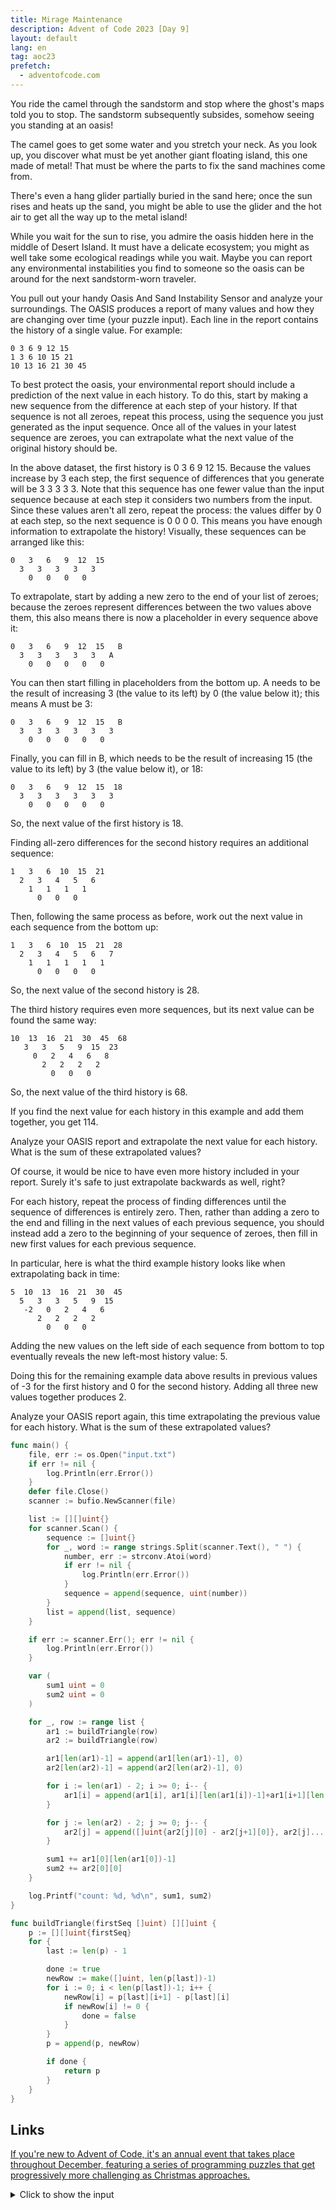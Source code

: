 ```yaml
---
title: Mirage Maintenance
description: Advent of Code 2023 [Day 9]
layout: default
lang: en
tag: aoc23
prefetch:
  - adventofcode.com
---
```


You ride the camel through the sandstorm and stop where the ghost's maps told you to stop. The sandstorm subsequently subsides, somehow seeing you standing at an oasis!

The camel goes to get some water and you stretch your neck. As you look up, you discover what must be yet another giant floating island, this one made of metal! That must be where the parts to fix the sand machines come from.

There's even a hang glider partially buried in the sand here; once the sun rises and heats up the sand, you might be able to use the glider and the hot air to get all the way up to the metal island!

While you wait for the sun to rise, you admire the oasis hidden here in the middle of Desert Island. It must have a delicate ecosystem; you might as well take some ecological readings while you wait. Maybe you can report any environmental instabilities you find to someone so the oasis can be around for the next sandstorm-worn traveler.

You pull out your handy Oasis And Sand Instability Sensor and analyze your surroundings. The OASIS produces a report of many values and how they are changing over time (your puzzle input). Each line in the report contains the history of a single value. For example:

```
0 3 6 9 12 15
1 3 6 10 15 21
10 13 16 21 30 45
```

To best protect the oasis, your environmental report should include a prediction of the next value in each history. To do this, start by making a new sequence from the difference at each step of your history. If that sequence is not all zeroes, repeat this process, using the sequence you just generated as the input sequence. Once all of the values in your latest sequence are zeroes, you can extrapolate what the next value of the original history should be.

In the above dataset, the first history is 0 3 6 9 12 15. Because the values increase by 3 each step, the first sequence of differences that you generate will be 3 3 3 3 3. Note that this sequence has one fewer value than the input sequence because at each step it considers two numbers from the input. Since these values aren't all zero, repeat the process: the values differ by 0 at each step, so the next sequence is 0 0 0 0. This means you have enough information to extrapolate the history! Visually, these sequences can be arranged like this:

```
0   3   6   9  12  15
  3   3   3   3   3
    0   0   0   0
```

To extrapolate, start by adding a new zero to the end of your list of zeroes; because the zeroes represent differences between the two values above them, this also means there is now a placeholder in every sequence above it:

```
0   3   6   9  12  15   B
  3   3   3   3   3   A
    0   0   0   0   0
```

You can then start filling in placeholders from the bottom up. A needs to be the result of increasing 3 (the value to its left) by 0 (the value below it); this means A must be 3:

```
0   3   6   9  12  15   B
  3   3   3   3   3   3
    0   0   0   0   0
```

Finally, you can fill in B, which needs to be the result of increasing 15 (the value to its left) by 3 (the value below it), or 18:

```
0   3   6   9  12  15  18
  3   3   3   3   3   3
    0   0   0   0   0
```

So, the next value of the first history is 18.

Finding all-zero differences for the second history requires an additional sequence:

```
1   3   6  10  15  21
  2   3   4   5   6
    1   1   1   1
      0   0   0
```

Then, following the same process as before, work out the next value in each sequence from the bottom up:

```
1   3   6  10  15  21  28
  2   3   4   5   6   7
    1   1   1   1   1
      0   0   0   0
```

So, the next value of the second history is 28.

The third history requires even more sequences, but its next value can be found the same way:

```
10  13  16  21  30  45  68
   3   3   5   9  15  23
     0   2   4   6   8
       2   2   2   2
         0   0   0
```

So, the next value of the third history is 68.

If you find the next value for each history in this example and add them together, you get 114.

Analyze your OASIS report and extrapolate the next value for each history. What is the sum of these extrapolated values?

Of course, it would be nice to have even more history included in your report. Surely it's safe to just extrapolate backwards as well, right?

For each history, repeat the process of finding differences until the sequence of differences is entirely zero. Then, rather than adding a zero to the end and filling in the next values of each previous sequence, you should instead add a zero to the beginning of your sequence of zeroes, then fill in new first values for each previous sequence.

In particular, here is what the third example history looks like when extrapolating back in time:

```
5  10  13  16  21  30  45
  5   3   3   5   9  15
   -2   0   2   4   6
      2   2   2   2
        0   0   0
```

Adding the new values on the left side of each sequence from bottom to top eventually reveals the new left-most history value: 5.

Doing this for the remaining example data above results in previous values of -3 for the first history and 0 for the second history. Adding all three new values together produces 2.

Analyze your OASIS report again, this time extrapolating the previous value for each history. What is the sum of these extrapolated values?

```go
func main() {
	file, err := os.Open("input.txt")
	if err != nil {
		log.Println(err.Error())
	}
	defer file.Close()
	scanner := bufio.NewScanner(file)

	list := [][]uint{}
	for scanner.Scan() {
		sequence := []uint{}
		for _, word := range strings.Split(scanner.Text(), " ") {
			number, err := strconv.Atoi(word)
			if err != nil {
				log.Println(err.Error())
			}
			sequence = append(sequence, uint(number))
		}
		list = append(list, sequence)
	}

	if err := scanner.Err(); err != nil {
		log.Println(err.Error())
	}

	var (
		sum1 uint = 0
		sum2 uint = 0
	)

	for _, row := range list {
		ar1 := buildTriangle(row)
		ar2 := buildTriangle(row)

		ar1[len(ar1)-1] = append(ar1[len(ar1)-1], 0)
		ar2[len(ar2)-1] = append(ar2[len(ar2)-1], 0)

		for i := len(ar1) - 2; i >= 0; i-- {
			ar1[i] = append(ar1[i], ar1[i][len(ar1[i])-1]+ar1[i+1][len(ar1[i+1])-1])
		}

		for j := len(ar2) - 2; j >= 0; j-- {
			ar2[j] = append([]uint{ar2[j][0] - ar2[j+1][0]}, ar2[j]...)
		}

		sum1 += ar1[0][len(ar1[0])-1]
		sum2 += ar2[0][0]
	}

	log.Printf("count: %d, %d\n", sum1, sum2)
}

func buildTriangle(firstSeq []uint) [][]uint {
	p := [][]uint{firstSeq}
	for {
		last := len(p) - 1

		done := true
		newRow := make([]uint, len(p[last])-1)
		for i := 0; i < len(p[last])-1; i++ {
			newRow[i] = p[last][i+1] - p[last][i]
			if newRow[i] != 0 {
				done = false
			}
		}
		p = append(p, newRow)

		if done {
			return p
		}
	}
}
```

## Links

[If you're new to Advent of Code, it's an annual event that takes place throughout December, featuring a series of programming puzzles that get progressively more challenging as Christmas approaches.](https://adventofcode.com/2023/day/9)

<details>
	<summary>Click to show the input</summary>
	<pre>
5 13 45 115 234 420 731 1329 2591 5314 11131 23388 48974 102035 211293 434077 882526 1771333 3502944 6817585 13056927
12 34 63 97 134 172 209 243 272 294 307 309 298 272 229 167 84 -22 -153 -311 -498
0 8 26 57 105 173 258 346 429 605 1397 4561 14876 43758 116059 282152 638422 1360646 2756524 5345897 9980043
8 29 72 144 248 390 605 1026 2039 4596 10807 25025 55832 119755 248445 502919 1002134 1980015 3897262 7655070 14992036
9 27 56 112 226 457 930 1921 4030 8514 17905 37139 75621 151030 296349 572758 1092879 2061701 3846702 7094666 12920996
-3 -1 14 61 171 389 774 1400 2372 3888 6401 10974 20014 38812 78893 165423 353359 761461 1640856 3507131 7384045
11 29 63 133 274 553 1096 2121 3987 7294 13115 23530 42796 79765 152604 297574 584852 1146848 2229936 4292852 8201987
4 16 45 98 187 334 576 970 1598 2572 4039 6186 9245 13498 19282 26994 37096 50120 66673 87442 113199
4 10 9 -4 -25 -28 51 344 1122 2953 7021 15742 33959 71299 146804 297741 595488 1172324 2263237 4265428 7813247
11 26 63 134 248 417 684 1189 2299 4843 10514 22544 46882 94446 185855 361883 706595 1397224 2807865 5717282 11711740
20 29 41 64 125 279 625 1351 2840 5886 12105 24699 49870 99445 195794 381183 735856 1413383 2709829 5197774 9981223
-7 -2 21 73 165 308 513 791 1153 1610 2173 2853 3661 4608 5705 6963 8393 10006 11813 13825 16053
-6 -11 -24 -41 -38 39 287 875 2119 4670 9965 21263 45911 100042 217804 468587 987712 2028859 4050358 7852599 14790520
5 15 54 142 314 639 1261 2475 4863 9539 18583 35773 67738 125651 227614 402175 694524 1180023 1996985 3425534 6067133
13 28 68 148 283 483 748 1063 1393 1678 1828 1718 1183 13 -2052 -5327 -10187 -17072 -26492 -39032 -55357
15 18 21 24 27 30 33 36 39 42 45 48 51 54 57 60 63 66 69 72 75
5 18 33 53 95 206 501 1235 2929 6587 14070 28747 56662 108740 205218 384937 725081 1382564 2678351 5263233 10431797
11 30 65 116 182 271 422 753 1557 3476 7791 16874 34856 68573 128860 232271 403311 677274 1103789 1751184 2711786
13 25 41 76 159 333 655 1196 2041 3289 5053 7460 10651 14781 20019 26548 34565 44281 55921 69724 85943
20 34 61 124 263 551 1135 2313 4668 9304 18267 35286 67035 125197 229705 413643 730412 1263902 2142561 3558416 5792279
7 15 43 110 258 564 1162 2283 4320 7924 14136 24559 41573 68595 110385 173398 266181 399813 588385 849516 1204900
29 43 66 115 214 394 693 1156 1835 2789 4084 5793 7996 10780 14239 18474 23593 29711 36950 45439 55314
4 17 39 73 120 180 260 391 662 1305 2929 7119 17797 43983 104875 238446 514964 1056877 2066231 3860025 6912426
19 42 78 135 226 382 672 1230 2308 4408 8595 17157 34857 71116 143575 283608 544497 1013134 1826284 3192627 5421996
12 27 50 78 108 137 162 180 188 183 162 122 60 -27 -142 -288 -468 -685 -942 -1242 -1588
19 36 67 115 181 265 367 488 631 802 1011 1273 1609 2047 2623 3382 4379 5680 7363 9519 12253
8 29 68 145 308 662 1413 2926 5796 10931 19659 33928 56836 94142 158318 278529 523344 1048993 2196038 4673419 9893652
6 5 -4 -25 -62 -119 -200 -309 -450 -627 -844 -1105 -1414 -1775 -2192 -2669 -3210 -3819 -4500 -5257 -6094
27 48 71 98 134 197 336 654 1337 2711 5406 10820 22281 47685 105152 234859 523651 1156219 2521255 5429961 11560256
8 21 50 97 166 264 394 547 717 986 1756 4243 11395 29453 70442 155959 322718 630419 1172630 2091509 3597348
21 34 50 77 146 332 792 1842 4108 8797 18144 36109 69459 129579 235985 424195 764706 1409015 2697917 5405540 11264583
7 7 13 42 128 337 788 1680 3325 6187 10927 18454 29982 47093 71806 106652 154755 219919 306721 420610 568012
1 2 11 37 101 248 557 1142 2134 3631 5600 7712 9088 7931 1016 -16993 -54433 -123776 -243047 -437569 -742081
15 30 65 137 271 501 865 1386 2035 2691 3159 3396 4247 9232 28279 84799 228183 554708 1241013 2595795 5137231
9 16 27 41 68 138 309 677 1394 2703 5002 8952 15647 26867 45438 75726 124295 200762 318885 497923 764310
28 39 54 95 208 477 1048 2166 4240 7992 14830 27726 53092 104444 209040 419187 830548 1610557 3040982 5579777 9948648
1 19 52 100 163 241 334 442 565 703 856 1024 1207 1405 1618 1846 2089 2347 2620 2908 3211
7 17 39 100 242 522 1012 1799 2985 4687 7037 10182 14284 19520 26082 34177 44027 55869 69955 86552 105942
14 23 40 63 90 119 148 175 198 215 224 223 210 183 140 79 -2 -105 -232 -385 -566
-1 1 1 -5 -17 -12 94 525 1801 5020 12327 27642 57729 113697 213032 382266 660395 1103163 1788333 2822069 4346555
8 19 38 70 118 183 273 431 792 1679 3748 8192 17014 33379 62055 109953 186776 305787 484706 746746 1121798
4 12 31 58 92 145 262 551 1224 2650 5421 10432 18976 32855 54508 87157 134972 203256 298651 429366 605428
13 21 27 37 66 149 360 837 1820 3726 7306 13946 26174 48406 87925 156171 271051 463195 795077 1415855 2704006
-3 -1 1 3 5 7 9 11 13 15 17 19 21 23 25 27 29 31 33 35 37
15 18 21 24 27 30 33 36 39 42 45 48 51 54 57 60 63 66 69 72 75
8 13 27 50 82 123 173 232 300 377 463 558 662 775 897 1028 1168 1317 1475 1642 1818
23 34 47 72 144 336 766 1593 2997 5138 8089 11738 15654 18912 19872 15907 3075 -24270 -73933 -156404 -285460
8 18 52 122 244 453 845 1668 3499 7562 16259 33998 68405 131997 244366 434876 745802 1235738 1982966 3088306 4676754
4 15 37 79 154 282 507 952 1943 4246 9491 20919 44713 92440 185736 365780 713350 1392389 2744869 5494063 11168348
18 28 38 48 58 68 78 88 98 108 118 128 138 148 158 168 178 188 198 208 218
14 27 48 85 144 237 395 690 1279 2492 4995 10068 20047 38988 73620 134663 238596 409969 684362 1112103 1762866
22 30 34 34 30 22 10 -6 -26 -50 -78 -110 -146 -186 -230 -278 -330 -386 -446 -510 -578
5 8 12 24 58 137 291 557 1004 1828 3599 7814 18050 42267 97242 216782 466329 967934 1941612 3772550 7120372
15 28 58 106 171 246 308 307 172 -124 -358 447 5134 20744 63225 166563 399685 896204 1904062 3863988 7526669
9 22 51 113 229 428 759 1311 2245 3863 6799 12562 24983 53793 122906 288547 677041 1560252 3500407 7618363 16074497
13 19 31 70 174 416 936 1997 4092 8156 15980 30993 59686 114112 216116 404225 744435 1346413 2386785 4141044 7024946
15 32 55 80 111 176 355 835 2018 4727 10587 22708 46870 93511 180953 340473 624041 1115810 1948759 3328264 5564809
25 45 89 186 393 815 1631 3136 5825 10562 18901 33675 60074 107639 193966 351518 639877 1167143 2126133 3853700 6925051
5 22 50 100 203 420 866 1772 3618 7378 14933 29748 58015 110728 207785 386676 721681 1367140 2655366 5316642 10966081
12 31 68 145 309 658 1379 2793 5392 9849 16995 27798 43459 65870 98870 150998 240788 406091 719454 1312247 2411017
7 15 23 28 27 17 -5 -42 -97 -173 -273 -400 -557 -747 -973 -1238 -1545 -1897 -2297 -2748 -3253
4 4 5 1 -6 7 102 417 1248 3222 7643 17160 37036 77557 158640 318708 631759 1239756 2412515 4654320 8884423
10 24 44 70 108 187 392 932 2281 5461 12592 27935 59827 124186 250690 493355 948108 1781134 3273340 5888300 10373606
21 41 81 146 248 427 779 1492 2900 5576 10490 19245 34357 59444 99010 157225 234679 321491 384343 343940 38022
-5 0 9 30 96 292 810 2049 4778 10391 21328 41852 79609 148819 276627 515173 963421 1804834 3369723 6234674 11376022
16 43 90 177 339 641 1211 2297 4366 8299 15818 30451 59670 119441 243512 501765 1035831 2128042 4336165 8760156 17575100
23 31 37 39 44 77 190 471 1053 2123 3931 6799 11130 17417 26252 38335 54483 75639 102881 137431 180664
3 14 43 103 215 408 719 1193 1883 2850 4163 5899 8143 10988 14535 18893 24179 30518 38043 46895 57223
3 18 45 90 175 361 783 1697 3539 6996 13089 23268 39519 64483 101587 155187 230723 334886 475797 663198 908655
8 16 31 61 120 228 411 701 1136 1760 2623 3781 5296 7236 9675 12693 16376 20816 26111 32365 39688
1 -3 -4 -1 14 80 301 892 2256 5138 10939 22320 44283 85983 163602 304703 554579 985219 1707630 2888381 4771372
5 3 10 44 135 325 668 1230 2089 3335 5070 7408 10475 14409 19360 25490 32973 41995 52754 65460 80335
13 22 37 70 155 367 848 1834 3672 6811 11746 18889 28336 39494 50527 57575 53695 27468 -38789 -171272 -407471
21 28 39 67 140 316 713 1560 3278 6624 12991 25068 48241 93374 181963 355121 688443 1315532 2463855 4507657 8043906
10 19 37 75 166 388 908 2051 4391 8850 16776 29952 50465 80337 120789 170974 225976 273829 291263 237833 48032
1 10 39 106 256 571 1175 2234 3951 6556 10291 15390 22054 30421 40531 52286 65405 79374 93391 106306 116556
12 23 42 84 177 360 681 1195 1962 3045 4508 6414 8823 11790 15363 19581 24472 30051 36318 43256 50829
29 47 77 140 284 607 1297 2709 5510 10934 21200 40157 74231 133760 234814 401608 669627 1089593 1732415 2695274 4109006
5 2 -8 -23 -30 8 186 731 2147 5482 12802 28024 58398 117198 228671 437117 823281 1533218 2827680 5164167 9329458
9 24 44 72 122 232 486 1054 2256 4657 9216 17556 32513 59290 107844 197714 367755 696209 1343618 2647317 5331424
13 20 31 57 122 263 530 986 1707 2782 4313 6415 9216 12857 17492 23288 30425 39096 49507 61877 76438
-5 -11 -18 -23 -11 60 272 764 1768 3701 7402 14716 29866 62549 134687 294694 646727 1408887 3025632 6378637 13171169
20 45 75 107 136 153 144 98 44 162 1070 4506 14838 42192 108543 258931 581116 1238555 2523661 4940989 9333396
4 1 13 49 122 255 485 865 1464 2365 3661 5449 7822 10859 14613 19097 24268 30009 36109 42241 47938
20 33 65 136 272 516 952 1758 3332 6577 13487 28246 59136 121648 243302 470808 880340 1591849 2788509 4742572 7849104
9 35 86 180 343 609 1020 1626 2485 3663 5234 7280 9891 13165 17208 22134 28065 35131 43470 53228 64559
6 18 51 118 236 428 725 1168 1810 2718 3975 5682 7960 10952 14825 19772 26014 33802 43419 55182 69444
19 39 80 164 328 631 1176 2155 3932 7198 13267 24637 46019 86144 160797 297702 544097 978097 1725250 2982050 5048586
2 17 55 131 260 457 737 1115 1606 2225 2987 3907 5000 6281 7765 9467 11402 13585 16031 18755 21772
12 17 23 26 26 31 69 216 654 1787 4473 10506 23681 52271 114903 254366 569202 1283563 2896273 6488056 14334358
21 42 77 128 198 291 412 567 763 1008 1311 1682 2132 2673 3318 4081 4977 6022 7233 8628 10226
-8 -9 8 57 151 309 575 1058 2013 4004 8240 17293 36653 78038 166211 352581 741792 1543371 3172446 6447547 12980373
-6 8 34 81 171 340 638 1139 1997 3622 7107 15133 33766 75952 168332 364618 771805 1600918 3263454 6551270 12967736
5 16 37 85 194 432 931 1930 3831 7268 13189 22951 38428 62132 97347 148276 220201 319656 454613 634681 871318
14 23 36 65 134 274 512 851 1238 1530 1514 1144 1365 6258 27857 96049 277874 714133 1688140 3754775 7983044
-2 -6 -1 37 145 379 835 1709 3447 7084 14946 31994 68224 142699 289972 569854 1081676 1984374 3523873 6069339 10159883
10 25 40 55 70 85 100 115 130 145 160 175 190 205 220 235 250 265 280 295 310
6 8 21 55 120 226 383 601 890 1260 1721 2283 2956 3750 4675 5741 6958 8336 9885 11615 13536
7 11 19 43 102 220 427 778 1417 2725 5603 11953 25432 52566 104323 198256 361339 633631 1072915 1760471 2808154
6 16 37 81 170 336 621 1077 1766 2760 4141 6001 8442 11576 15525 20421 26406 33632 42261 52465 64426
8 4 16 62 168 383 807 1630 3180 5987 10897 19344 34072 61017 113946 225231 469536 1013378 2214254 4810846 10274216
14 34 63 107 176 285 463 777 1387 2671 5500 11806 25675 55316 116410 237534 468588 893432 1648269 2947693 5120762
7 4 9 33 101 267 650 1510 3395 7425 15854 33181 68274 138222 274914 535608 1018907 1887466 3398219 5939673 10073519
2 -3 -8 -13 -18 -23 -28 -33 -38 -43 -48 -53 -58 -63 -68 -73 -78 -83 -88 -93 -98
12 27 53 95 155 228 312 447 798 1797 4359 10187 22181 44966 85554 154155 265152 438255 699849 1084551 1636991
7 10 22 41 58 55 11 -65 -36 591 3119 10463 28429 67568 145610 290299 542141 956104 1600628 2551365 3875820
8 20 57 137 294 600 1198 2360 4606 8946 17345 33579 64776 124157 235847 443145 822344 1505117 2713796 4816071 8409952
28 47 72 103 140 183 232 287 348 415 488 567 652 743 840 943 1052 1167 1288 1415 1548
29 45 66 91 115 144 225 491 1221 2915 6384 12855 24091 42526 71415 114999 178685 269241 395006 566115 794739
16 23 29 32 38 76 228 688 1873 4618 10502 22382 45263 87700 163988 297380 524326 898925 1494799 2397284 3670196
8 16 24 32 40 48 56 64 72 80 88 96 104 112 120 128 136 144 152 160 168
23 42 66 103 174 314 565 962 1526 2310 3608 6558 14596 36629 93516 230686 541899 1213241 2604777 5405295 10935074
16 14 15 21 45 135 413 1149 2905 6795 14909 30937 60998 114624 205765 353563 582486 921212 1399403 2041205 2853947
12 24 53 114 237 482 972 1952 3880 7564 14393 26792 49189 90050 165956 309310 582124 1099504 2067989 3845878 7035173
15 29 65 143 288 530 904 1450 2213 3243 4595 6329 8510 11208 14498 18460 23179 28745 35253 42803 51500
9 11 20 36 59 89 126 170 221 279 344 416 495 581 674 774 881 995 1116 1244 1379
18 37 67 121 231 462 929 1826 3489 6541 12231 23218 45324 91291 188511 394370 825764 1714281 3506627 7042691 13863349
-3 8 36 89 188 378 741 1426 2718 5182 9955 19337 37979 75240 149817 298836 595877 1187316 2367016 4732517 9515664
3 8 21 51 112 215 366 581 929 1627 3251 7205 16717 38838 88321 195195 420185 887767 1859441 3897074 8221156
22 32 48 84 174 382 823 1706 3410 6604 12422 22704 40314 69546 116629 190342 302750 470072 713692 1061324 1548342
15 18 20 17 18 64 249 753 1917 4428 9747 21016 44839 94577 196175 398119 787999 1519458 2855202 5234439 9376860
13 23 37 73 158 328 628 1112 1843 2893 4343 6283 8812 12038 16078 21058 27113 34387 43033 53213 65098
3 10 24 44 71 113 196 376 754 1514 3037 6199 13055 28284 62102 135980 293649 621846 1288474 2610850 5174147
6 20 52 128 300 665 1389 2736 5109 9124 15759 26648 44625 74665 125418 211588 357472 602044 1006046 1661632 2705202
4 21 60 149 346 764 1604 3194 6032 10831 18564 30507 48278 73870 109676 158504 223580 308537 417388 554481 724434
9 16 23 30 37 44 51 58 65 72 79 86 93 100 107 114 121 128 135 142 149
20 46 80 120 165 210 240 242 271 639 2359 8083 23938 62901 150677 335467 703550 1403268 2680810 4932154 8776659
4 17 47 97 168 253 329 363 366 552 1691 5802 17457 46256 111674 252807 548117 1155067 2388362 4872041 9832555
15 33 68 117 170 212 229 218 201 243 474 1115 2508 5150 9731 17176 28691 45813 70464 105009 152318
13 20 41 83 161 311 600 1137 2100 3814 6953 13006 25260 50742 103891 213356 434615 873932 1735261 3414389 6689787
1 12 40 101 226 465 893 1618 2791 4618 7374 11419 17216 25351 36555 51728 71965 98584 133156 177537 233902
9 14 37 102 245 515 974 1697 2773 4308 6431 9304 13137 18209 24896 33707 45329 60682 80985 107834 143293
2 1 1 15 66 187 421 821 1450 2381 3697 5491 7866 10935 14821 19657 25586 32761 41345 51511 63442
8 23 42 61 89 161 351 780 1614 3052 5314 8654 13443 20392 31015 48467 78932 133781 232770 408603 713245
1 21 64 134 227 327 411 473 578 958 2163 5281 12242 26222 52164 97434 172631 292571 477466 754320 1158565
9 1 -1 27 132 392 931 1955 3841 7346 14067 27404 54523 110325 225458 462396 947246 1931349 3907858 7828085 15498491
15 28 58 125 275 598 1254 2509 4783 8712 15226 25645 41795 66146 101974 153549 226351 327316 465114 650461 896467
18 31 53 96 175 308 516 823 1256 1845 2623 3626 4893 6466 8390 10713 13486 16763 20601 25060 30203
1 21 65 144 275 497 903 1690 3234 6213 11839 22339 41972 79119 150379 288197 554399 1063181 2018669 3774218 6923241
10 29 65 133 254 453 770 1297 2254 4117 7811 14981 28354 52205 92940 159809 265762 428461 671461 1025573 1530422
-5 7 41 110 226 399 639 959 1386 2019 3251 6427 15482 40553 105300 260935 612242 1365256 2915090 6010569 12069795
21 38 62 107 197 366 658 1127 1837 2862 4286 6203 8717 11942 16002 21031 27173 34582 43422 53867 66101
-3 -4 -8 -15 -25 -38 -54 -73 -95 -120 -148 -179 -213 -250 -290 -333 -379 -428 -480 -535 -593
13 34 73 140 244 396 611 919 1420 2456 5026 11651 28046 66274 150749 329908 699259 1446934 2942547 5906638 11724972
1 -1 -3 -5 -7 -9 -11 -13 -15 -17 -19 -21 -23 -25 -27 -29 -31 -33 -35 -37 -39
8 23 48 81 130 239 530 1268 2971 6613 14005 28483 56078 107395 200511 365366 650422 1132803 1933518 3239109 5328782
6 12 22 47 100 189 320 528 960 2040 4752 11083 24674 51733 102270 191720 343026 589260 976866 1569615 2453368
18 30 49 77 112 141 140 96 84 472 2400 8799 26401 69465 166340 370550 778882 1560074 2999255 5565441 10012346
20 43 90 174 322 593 1113 2140 4188 8266 16327 32080 62412 119839 226769 423215 781652 1437489 2654100 4962934 9461150
6 13 39 100 221 433 770 1266 1945 2784 3609 3855 2077 -4972 -23995 -68011 -161132 -346233 -696681 -1333186 -2446047
0 -1 8 42 133 340 760 1540 2898 5189 9112 16258 30359 59826 122472 253716 520068 1040315 2017576 3786282 6879177
12 29 53 94 184 398 896 2011 4420 9448 19565 39148 75618 141176 255631 451343 782220 1340139 2284217 3891098 6637812
24 48 83 135 216 344 543 843 1280 1896 2739 3863 5328 7200 9551 12459 16008 20288 25395 31431 38504
11 25 58 120 223 400 746 1491 3115 6515 13234 25762 47919 85330 146002 241013 385323 598717 906890 1342684 1947487
5 9 22 66 175 390 750 1279 1969 2759 3510 3976 3771 2332 -1122 -7635 -18563 -35627 -60970 -97218 -147545
14 32 58 100 172 294 492 798 1250 1892 2774 3952 5488 7450 9912 12954 16662 21128 26450 32732 40084
13 19 38 95 236 554 1236 2640 5416 10692 20355 37468 66877 116077 196423 324791 525815 834849 1301828 1996229 3013362
-2 -4 -7 -15 -26 -14 98 476 1426 3460 7379 14375 26154 45082 74356 118202 182102 273052 399853 573437 807230
20 47 96 174 296 510 937 1829 3659 7276 14200 27233 51785 98755 190601 373560 741070 1476589 2928552 5736576 11036710
9 21 51 126 298 663 1389 2759 5238 9571 16911 28979 48321 78954 128282 212465 370023 693269 1395551 2946168 6326812
9 32 73 140 255 462 831 1458 2461 3972 6125 9040 12803 17442 22899 28998 35409 41608 46833 50036 49831
12 25 54 104 193 375 766 1573 3137 6018 11173 20307 36512 65350 116583 206806 363298 629471 1072368 1792738 2938299
2 1 0 -1 -2 -3 -4 -5 -6 -7 -8 -9 -10 -11 -12 -13 -14 -15 -16 -17 -18
3 11 27 56 102 169 276 501 1088 2680 6776 16548 38202 83175 171793 339979 653037 1236005 2341217 4494776 8801058
1 -4 -6 2 31 112 320 816 1930 4321 9263 19119 38078 73243 136171 244979 427143 723130 1191016 1912256 2998785
3 6 9 13 25 58 131 269 503 870 1413 2181 3229 4618 6415 8693 11531 15014 19233 24285 30273
3 -1 -4 -6 -7 -7 -6 -4 -1 3 8 14 21 29 38 48 59 71 84 98 113
13 16 31 72 171 391 853 1788 3635 7233 14219 27894 55158 110850 227371 475612 1009429 2157809 4610859 9784975 20520225
7 15 36 85 185 373 727 1429 2894 6035 12813 27353 58106 121817 250434 502577 981793 1864567 3441954 6179757 10803415
14 17 16 6 -5 25 196 689 1783 3860 7391 12895 20862 31630 45205 61012 77564 92035 99722 93380 62413
8 16 31 72 169 377 804 1653 3275 6229 11362 19990 34433 59509 106226 199958 397014 815906 1693029 3477160 6983485
28 54 91 140 207 307 481 851 1758 4065 9780 23287 53699 119230 255167 528317 1063312 2090960 4037741 7691418 14504863
19 45 100 213 442 884 1689 3084 5420 9274 15686 26716 46714 85088 162074 320300 647181 1316975 2667532 5336587 10497526
-1 18 55 126 265 544 1114 2273 4563 8892 16666 29892 51159 83289 128234 184474 241917 273782 227938 29639 -368563
17 20 19 14 5 -8 -25 -46 -71 -100 -133 -170 -211 -256 -305 -358 -415 -476 -541 -610 -683
14 23 49 106 222 458 946 1962 4054 8246 16337 31309 57850 102987 176810 293251 470862 733513 1110905 1638764 2358550
1 7 24 64 143 280 491 785 1180 1771 2899 5490 11656 25676 55504 114983 226979 427687 772402 1343092 2258157
13 12 11 10 9 8 7 6 5 4 3 2 1 0 -1 -2 -3 -4 -5 -6 -7
-3 1 7 23 69 179 404 820 1548 2804 5018 9104 17078 33535 69261 149904 335831 765031 1740529 3899025 8520627
5 17 56 150 345 714 1380 2559 4624 8187 14210 24230 41010 70489 127120 247110 518703 1147378 2590486 5828141 12900371
21 27 31 41 81 213 565 1373 3067 6462 13155 26278 51815 100758 192453 359572 655241 1162957 2010039 3385479 5563189
20 30 33 32 43 106 306 821 2041 4849 11238 25589 57207 125184 267440 557031 1130694 2237356 4318251 8135706 14974975
14 19 33 63 124 253 526 1077 2118 3959 7027 11883 19236 29953 45064 65761 93390 129435 175493 233239 304380
9 20 38 72 149 324 702 1488 3087 6283 12544 24551 47174 89388 168168 316490 599761 1149520 2232700 4394690 8756683
21 22 30 65 169 434 1050 2378 5062 10217 19767 37054 67895 122355 217731 383864 673485 1184069 2106184 3831998 7197659
6 18 42 84 157 288 527 963 1757 3207 5863 10721 19596 36044 67958 134711 285280 640396 1483200 3441590 7834687
6 15 31 54 87 136 210 321 484 717 1041 1480 2061 2814 3772 4971 6450 8251 10419 13002 16051
20 30 48 72 94 105 118 234 784 2585 7352 18316 41128 85228 166122 309608 560200 998261 1774406 3176839 5759690
12 30 52 87 170 373 811 1654 3169 5829 10539 19042 34581 62906 113728 202735 354298 605008 1008198 1639617 2604436
-6 -13 -22 -33 -46 -61 -78 -97 -118 -141 -166 -193 -222 -253 -286 -321 -358 -397 -438 -481 -526
11 24 45 77 121 184 312 677 1766 4749 12148 28996 64770 136511 273713 525778 973101 1743174 3033487 5143463 8518199
21 41 79 142 231 338 438 482 404 160 -166 -99 1868 9771 33451 95239 242735 571867 1266473 2663384 5355533
11 23 35 47 68 121 242 469 810 1174 1267 538 -1522 -3962 -175 32404 155160 516078 1445918 3646814 8554127
12 31 55 84 119 162 217 289 378 465 487 298 -387 -2068 -5559 -12113 -23576 -42573 -72729 -118928 -187613
5 10 24 63 149 301 523 805 1182 1940 4122 10588 28057 70868 167736 373683 790775 1603530 3138176 5959697 11027249
13 27 47 88 180 375 760 1476 2743 4891 8397 13928 22390 34983 53262 79204 115281 164539 230683 318168 432296
15 23 38 79 183 415 878 1723 3159 5463 8990 14183 21583 31839 45718 64115 88063 118743 157494 205823 265415
19 33 49 63 72 74 68 54 33 7 -21 -47 -66 -72 -58 -16 63 189 373 627 964
28 56 106 191 341 631 1237 2540 5311 11025 22378 44141 84612 158160 289740 522859 933398 1653142 2909198 5089311 8849439
26 44 68 100 144 201 263 305 273 72 -421 -1233 -1812 450 14158 63440 209216 593632 1527766 3656462 8255164
	</pre>
</details>
